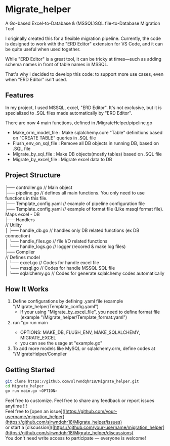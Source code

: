 # Migrate_helper
A Go-based Excel-to-Database & (MSSQL)SQL file-to-Database Migration Tool  

I originally created this for a flexible migration pipeline.
Currently, the code is designed to work with the "ERD Editor" extension for VS Code, and it can be quite useful when used together.

While "ERD Editor" is a great tool, it can be tricky at times—such as adding schema names in front of table names in MSSQL.

That's why I decided to develop this code: to support more use cases, even when "ERD Editor" isn't used.

## Features

In my project, I used MSSQL, excel, "ERD Editor".
It's not exclusive, but it is specialized to .SQL files made automatically by "ERD Editor".

There are now 4 main functions, defined in /MigrateHelper/pipeline.go
- Make_orm_model_file   : Make sqlalchemy.core "Table" definitions based on "CREATE TABLE" queries in .SQL file
- Flush_env_on_sql_file : Remove all DB objects in running DB, based on .SQL file
- Migrate_by_sql_file   : Make DB objects(mostly tables) based on .SQL file
- Migrate_by_excel_file : Migrate excel data to DB

## Project Structure
├── controller.go         // Main object <br/>
├── pipeline.go           // defines all main functions. You only need to use functions in this file.<br/>
├── Template_config.yaml  // example of pipeline configuration file<br/>
├── Template_config.yaml  // example of format file (Like mssql format file). Maps excel - DB<br/>
├── Handlers<br/>         // Utility <br/>
│ ├── handle_db.go        // handles only DB related functions (ex DB connection)<br/>
│ └── handle_files.go     // file I/O related functions<br/>
│ └── handle_logs.go      // logger (recored & make log files)<br/>
├── Compiler<br/>         // Defines model <br/>
│ └── excel.go            // Codes for handle excel file<br/>
│ └── mssql.go            // Codes for handle MSSQL SQL file<br/>
│ └── sqlalchemy.go       // Codes for generate sqlalchemy codes automatically

## How It Works

1. Define configurations by defining .yaml file (example "/Migrate_helper/Template_config.yaml")
   - If your using "Migrate_by_excel_file", you need to define format file (example "/Migrate_helper/Template_format.yaml")
2. run "go run main <OPTIONS>
   - OPTIONS: MAKE_DB, FLUSH_ENV, MAKE_SQLALCHEMY, MIGRATE_EXCEL
   - you can see the usage at "example.go"
3. To add more models like MySQL or sqlalchemy.orm, define codes at "/MigrateHelper/Compiler

## Getting Started

```bash
git clone https://github.com/slrwndqhr18/Migrate_helper.git
cd Migrate_helper
go run main.go <OPTION>
```
Feel free to customize. Feel free to share any feedback or report issues anytime !!! <br/>
Feel free to [open an issue]([https://github.com/your-username/migration_helper](https://github.com/slrwndqhr18/Migrate_helper/issues) <br/>
or start a [discussion]([https://github.com/your-username/migration_helper](https://github.com/slrwndqhr18/Migrate_helper/discussions) <br/>
You don't need write access to participate — everyone is welcome!
